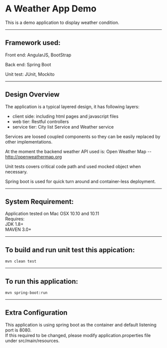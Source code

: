 # A Weather App Demo
This is a demo application to display weather condition.

------------------------------------
Framework used:
------------------------------------
Front end: AngularJS, BootStrap

Back end: Spring Boot

Unit test: JUnit, Mockito

------------------------------------
Design Overview
------------------------------------

The application is a typical layered design, it has following layers:

* client side: including html pages and javascript files
* web tier: Restful controllers
* service tier: City list Service and Weather service

Services are loosed coupled components so they can be easily
replaced by other implementations.

At the moment the backend weather API used is: Open Weather Map -- http://openweathermap.org

Unit tests covers critical code path and used mocked object when necessary.

Spring boot is used for quick turn around and container-less deployment.


------------------------------------
System Requirement:
------------------------------------
Application tested on Mac OSX 10.10 and 10.11  
Requires:  
JDK 1.8+  
MAVEN 3.0+


------------------------------------
To build and run unit test this appication:
------------------------------------
```
mvn clean test
```

------------------------------------
To run this application:
------------------------------------
```
mvn spring-boot:run
```

-------------------------
Extra Configuration
-------------------------
This application is using spring boot as the container and default listening port is 8080.  
If this required to be changed, please modify application.properties file under src/main/resources.  

